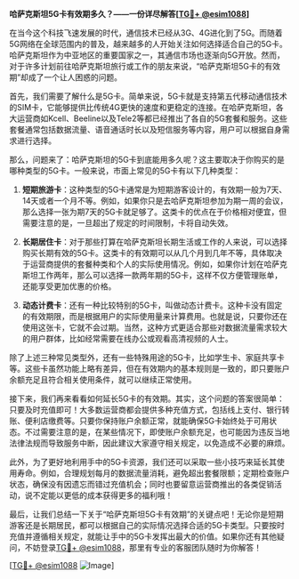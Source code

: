 **哈萨克斯坦5G卡有效期多久？——一份详尽解答[[TG💪+ @esim1088](https://t.me/s/esim1088)]**

在当今这个科技飞速发展的时代，通信技术已经从3G、4G进化到了5G。而随着5G网络在全球范围内的普及，越来越多的人开始关注如何选择适合自己的5G卡。哈萨克斯坦作为中亚地区的重要国家之一，其通信市场也逐渐向5G开放。然而，对于许多计划前往哈萨克斯坦旅行或工作的朋友来说，“哈萨克斯坦5G卡的有效期”却成了一个让人困惑的问题。

首先，我们需要了解什么是5G卡。简单来说，5G卡就是支持第五代移动通信技术的SIM卡，它能够提供比传统4G更快的速度和更稳定的连接。在哈萨克斯坦，各大运营商如Kcell、Beeline以及Tele2等都已经推出了各自的5G套餐和服务。这些套餐通常包括数据流量、语音通话时长以及短信服务等内容，用户可以根据自身需求进行选择。

那么，问题来了：哈萨克斯坦的5G卡到底能用多久呢？这主要取决于你购买的是哪种类型的5G卡。一般来说，市面上常见的5G卡有以下几种类型：

1. **短期旅游卡**：这种类型的5G卡通常是为短期游客设计的，有效期一般为7天、14天或者一个月不等。例如，如果你只是去哈萨克斯坦参加为期一周的会议，那么选择一张为期7天的5G卡就足够了。这类卡的优点在于价格相对便宜，但需要注意的是，一旦超出了规定的时间限制，卡将自动失效。

2. **长期居住卡**：对于那些打算在哈萨克斯坦长期生活或工作的人来说，可以选择购买长期有效的5G卡。这类卡的有效期可以从几个月到几年不等，具体取决于运营商提供的套餐种类和个人的实际使用情况。例如，如果你计划在哈萨克斯坦工作两年，那么可以选择一款两年期的5G卡，这样不仅方便管理账单，还能享受更加优惠的价格。

3. **动态计费卡**：还有一种比较特别的5G卡，叫做动态计费卡。这种卡没有固定的有效期限，而是根据用户的实际使用量来计算费用。也就是说，只要你还在使用这张卡，它就不会过期。当然，这种方式更适合那些对数据流量需求较大的用户群体，比如经常需要在线办公或观看高清视频的人士。

除了上述三种常见类型外，还有一些特殊用途的5G卡，比如学生卡、家庭共享卡等。这些卡虽然功能上略有差异，但在有效期内的基本规则是一致的，即只要账户余额充足且符合相关使用条件，就可以继续正常使用。

接下来，我们再来看看如何延长5G卡的有效期。其实，这个问题的答案很简单：只要及时充值即可！大多数运营商都会提供多种充值方式，包括线上支付、银行转账、便利店缴费等。只要你保持账户余额正常，就能确保5G卡始终处于可用状态。不过需要注意的是，在某些情况下，即使账户余额充足，也可能因为违反当地法律法规而导致服务中断，因此建议大家遵守相关规定，以免造成不必要的麻烦。

此外，为了更好地利用手中的5G卡资源，我们还可以采取一些小技巧来延长其使用寿命。例如，合理规划每月的数据流量消耗，避免超出套餐限额；定期检查账户状态，确保没有因遗忘而错过充值机会；同时也要留意运营商推出的各类促销活动，说不定能以更低的成本获得更多的福利哦！

最后，让我们总结一下关于“哈萨克斯坦5G卡有效期”的关键点吧！无论你是短期游客还是长期居民，都可以根据自己的实际情况选择合适的5G卡类型。只要按时充值并遵循相关规定，就能让手中的5G卡发挥出最大的价值。如果你还有其他疑问，不妨登录[TG💪+ @esim1088](https://t.me/s/esim1088)，那里有专业的客服团队随时为你解答！

[[TG💪+ @esim1088](https://t.me/s/esim1088) ![Image](https://i.postimg.cc/4NQfJmqS/Snipaste-2025-05-13-00-14-12.png)]